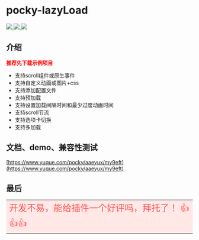 # pocky-lazyLoad

<a href="https://github.com/2460392754/uniapp-tools">
<img src="https://img.shields.io/badge/version-1.3.0-blue.svg?cacheSeconds=2592000" />
<img src="https://badgen.net/github/stars/2460392754/uniapp-tools">
<img src="https://badgen.net/github/forks/2460392754/uniapp-tools">
</a>

## 介绍

<font color="red">**推荐先下载示例项目**</font><br />

- 支持scroll组件或原生事件
- 支持自定义动画或图片+css
- 支持添加配置文件
- 支持预加载
- 支持设置加载间隔时间和最少过度动画时间
- 支持scroll节流
- 支持选项卡切换
- 支持多加载

## 文档、demo、兼容性测试

[https://www.yuque.com/pocky/aaeyux/my9eft](https://www.yuque.com/pocky/aaeyux/my9eft)

## 最后

<table><tr><td bgcolor="#FFE8E6" >
<font color="#FF4D4F" size="5">
开发不易，能给插件一个好评吗，拜托了！ 👍👍👍
</font>
</td></tr></table>